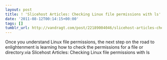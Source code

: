 ```yaml
---
layout: post
title: ! 'Slicehost Articles: Checking Linux file permissions with ls'
date: '2011-08-12T00:14:15+00:00'
tags: []
tumblr_url: http://vandragt.com/post/22189004046/slicehost-articles-checking-linux-file-permissions
---
```

Once you understand Linux file permissions, the next step on the road to enlightenment is learning how to check the permissions for a file or directory.via Slicehost Articles: Checking Linux file permissions with ls
